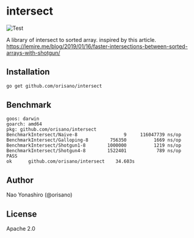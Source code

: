 # intersect
![Test](https://github.com/orisano/intersect/workflows/Test/badge.svg)

A library of intersect to sorted array. inspired by this article. https://lemire.me/blog/2019/01/16/faster-intersections-between-sorted-arrays-with-shotgun/

## Installation
```bash
go get github.com/orisano/intersect
```

## Benchmark
```
goos: darwin
goarch: amd64
pkg: github.com/orisano/intersect
BenchmarkIntersect/Naive-8         	       9	 116047739 ns/op
BenchmarkIntersect/Galloping-8     	  756350	      1669 ns/op
BenchmarkIntersect/Shotgun1-8      	 1000000	      1219 ns/op
BenchmarkIntersect/Shotgun4-8      	 1522401	       789 ns/op
PASS
ok  	github.com/orisano/intersect	34.603s
```

## Author
Nao Yonashiro (@orisano)

## License
Apache 2.0

